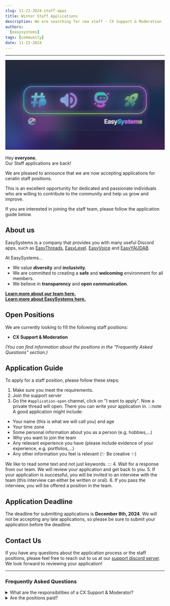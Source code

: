 ```yaml
---
slug: 11-23-2024-staff-apps
title: Winter Staff Applications
description: We are searching for new staff - CX Support & Moderation
authors:
  [easysystems]
tags: [community]
date: 11-23-2024
---
```

---
![EasySystems V2 Server Banner](../../static/img/easysystems_v2_banner.png)

Hey **everyone**,  
Our Staff applications are back!

<!-- truncate -->

We are pleased to announce that we are now accepting applications for ceratin staff positions.  

This is an excellent opportunity for dedicated and passionate individuals who are willing to contribute to the community and help us grow and improve.  

If you are interested in joining the staff team, please follow the application guide below.

## About us
EasySystems is a company that provides you with many useful Discord apps, such as [EasyThreads](https://ezsys.link/threads), [EasyLevel](https://ezsys.link/level). [EasyVoice](https://ezsys.link/voice) and [EasyYAUDAB](https://ezsys.link/yaudab).

At EasySystems...
- We value **diversity** and **inclusivity**.
- We are committed to creating a **safe** and **welcoming** environment for all members.
- We believe in **transparency** and **open communication**.

**[Learn more about our team here.](https://docs.easysystems.live/blog/meet-the-team)**  
**[Learn more about EasySystems here.](https://easysystems.live/)**
## Open Positions
We are currently looking to fill the following staff positions:
- **CX Support & Moderation**

_(You can find information about the positions in the "Frequently Asked Questions" section.)_

## Application Guide
To apply for a staff position, please follow these steps:
1. Make sure you meet the requirements.
2. Join the support server
3. Go the `#application-open` channel, click on "I want to apply". Now a private thread will open. There you can write your application in.
:::note
A good application might include:
- Your name (this is what we will call you) and age
- Your time zone
- Some personal information about you as a person (e.g. hobbies,...)
- Why you want to join the team
- Any relevant experience you have (please include evidence of your experience, e.g. portfolios,...)
- Any other information you feel is relevant (✨ Be creative ✨)

We like to read some text and not just keywords.
::: 
4. Wait for a response from our team. We will review your application and get back to you.
5. If your application is successful, you will be invited to an interview with the team (this interview can either be written or oral).
6. If you pass the interview, you will be offered a position in the team.

## Application Deadline
The deadline for submitting applications is **December 8th, 2024**. We will not be accepting any late applications, so please be sure to submit your application before the deadline.

## Contact Us
If you have any questions about the application process or the staff positions, please feel free to reach out to us at  our [support discord server](https://ezsys.link/support). We look forward to reviewing your application!

---

### Frequently Asked Questions

<details>
  <summary>What are the responsibilities of a CX Support & Moderator?</summary>
  <p>As a member of the EasySystems support team, you are responsible for **assisting users with any issues** they may encounter.</p>
  <p>This includes, but is not limited to, notifying developers about reported and verified bugs assisting users with setup issues.</p>
  
  
  <p>As it is not always straightforward to identify the precise issue, **we provide a range of debugging tools to assist you** in swiftly identifying and resolving any discrepancies when a process does not function as intended.</p>
  <p>Additionally, we have **numerous automated internal systems and other tools** in place to make this role both **straightforward** and **enjoyable** in a supportive and engaging team environment.</p>
  <p>**No prior experience is required to apply for this position.**</p>
  
  <p>
    :::info
    Please be aware that you will be **required** to familiarise yourself with EasySystems Discord Bots, the latest once you have been accepted for this position. To ensure you are able to provide the necessary support to users.
    :::
  </p>
</details>

<details>
  <summary>Are the positions paid?</summary>
  <p>Staff positions are **voluntary** and **currently offer no monetary compensation**. However, this may change as we grow. Each staff member also receives a **free licence for [EasyThreads Premium](https://ezsys.link/premium)** for as long as they are staff at EasySystems.</p>
</details>